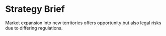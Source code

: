 # Strategy Brief

Market expansion into new territories offers opportunity but also legal risks due to differing regulations.
